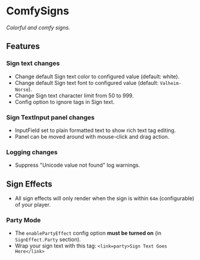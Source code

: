 # ComfySigns

*Colorful and comfy signs.*

## Features

### Sign text changes

  * Change default Sign text color to configured value (default: white).
  * Change default Sign text font to configured value (default: `Valheim-Norse`).
  * Change Sign text character limit from 50 to 999.
  * Config option to ignore <size> tags in Sign text.

### Sign TextInput panel changes

  * InputField set to plain formatted text to show rich text tag editing.
  * Panel can be moved around with mouse-click and drag action.

### Logging changes

  * Suppress "Unicode value not found" log warnings.

## Sign Effects

  * All sign effects will only render when the sign is within `64m` (configurable) of your player.

### Party Mode

  * The `enablePartyEffect` config option **must be turned on** (in `SignEffect.Party` section).
  * Wrap your sign text with this tag: `<link=party>Sign Text Goes Here</link>`
